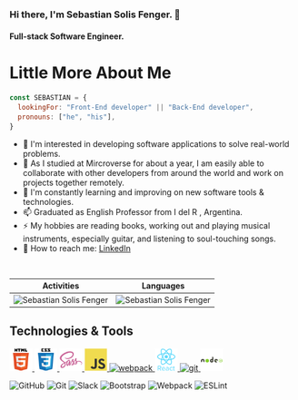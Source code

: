 ### Hi there, I'm Sebastian Solis Fenger. 👋
#### Full-stack Software Engineer.

# Little More About Me

```javascript
const SEBASTIAN = {
  lookingFor: "Front-End developer" || "Back-End developer",
  pronouns: ["he", "his"],
}
```

- 🔭 I'm interested in developing software applications to solve real-world problems.
- 🌱 As I studied at Mircroverse for about a year, I am easily able to collaborate with other developers from around the world and work on projects together remotely.
- 💬 I'm constantly learning and improving on new software tools & technologies.
- 📫 Graduated as English Professor from I del R , Argentina.
- ⚡ My hobbies are reading books, working out and playing musical instruments, especially guitar, and listening to soul-touching songs.
- 👯 How to reach me: [LinkedIn](https://www.linkedin.com/in/sebastian-solis-fenger-2712731a5)

<p align="center">&nbsp;
 
| Activities |   Languages |
| ---------- | ----------- |
 | <img align="center" src="https://github-readme-stats.vercel.app/api?username=SebastianSolisFenger&show_icons=true&theme=outrun" alt="Sebastian Solis Fenger" width="500" /> | <img align="center" src="https://github-readme-stats.vercel.app/api/top-langs?username=SebastianSolisFenger&show_icons=true&theme=outrun&layout=compact" alt="Sebastian Solis Fenger" width="410"/>|
</p>

## Technologies & Tools

<p align="left">
    <a href="https://www.w3.org/html/" target="_blank"> <img src="https://raw.githubusercontent.com/devicons/devicon/master/icons/html5/html5-original-wordmark.svg" alt="html5" width="40" height="40"/> </a>
    <a href="https://www.w3schools.com/css/" target="_blank"> <img src="https://raw.githubusercontent.com/devicons/devicon/master/icons/css3/css3-original-wordmark.svg" alt="css3" width="40" height="40"/> </a>
<a href="https://sass-lang.com" target="_blank"> <img src="https://raw.githubusercontent.com/devicons/devicon/master/icons/sass/sass-original.svg" alt="sass" width="40" height="40"/> </a>
    <a href="https://developer.mozilla.org/en-US/docs/Web/JavaScript" target="_blank"> <img src="https://raw.githubusercontent.com/devicons/devicon/master/icons/javascript/javascript-original.svg" alt="javascript" width="40" height="40"/> </a>
<a href="https://webpack.js.org/" target="_blank"> <img src="https://www.vectorlogo.zone/logos/js_webpack/js_webpack-icon.svg" alt="webpack" width="40" height="40"/> </a>
<a href="https://reactjs.org/" target="_blank"> <img src="https://raw.githubusercontent.com/devicons/devicon/master/icons/react/react-original-wordmark.svg" alt="react" width="40" height="40"/> </a>
<a href="https://git-scm.com/" target="_blank"> <img src="https://www.vectorlogo.zone/logos/git-scm/git-scm-icon.svg" alt="git" width="40" height="40"/> </a>
 <a href="https://nodejs.org" target="_blank"> <img src="https://raw.githubusercontent.com/devicons/devicon/master/icons/nodejs/nodejs-original-wordmark.svg" alt="nodejs" width="40" height="40"/> </a>
    </p>

![GitHub](https://img.shields.io/badge/github-%23121011.svg?style=for-the-badge&logo=github&logoColor=white)
![Git](https://img.shields.io/badge/git-%23F05033.svg?style=for-the-badge&logo=git&logoColor=white)
![Slack](https://img.shields.io/badge/Slack-4A154B?style=for-the-badge&logo=slack&logoColor=white)
![Bootstrap](https://img.shields.io/badge/bootstrap-%23563D7C.svg?style=for-the-badge&logo=bootstrap&logoColor=white)
![Webpack](https://img.shields.io/badge/webpack-%238DD6F9.svg?style=for-the-badge&logo=webpack&logoColor=black)
![ESLint](https://img.shields.io/badge/ESLint-4B3263?style=for-the-badge&logo=eslint&logoColor=white)

<!-- <p align="center">&nbsp;
 
| PROJECTS |   PROJECTS |
| ---------- | ----------- |
 | [![Readme Card](https://github-readme-stats.vercel.app/api/pin/?username=SebastianSolisFenger&repo=my-portfolio-microverse)](https://github.com/SebastianSolisFenger/my-portfolio-microverse) | [![Readme Card](https://github-readme-stats.vercel.app/api/pin/?username=SebastianSolisFenger&repo=Boot-Camp)](https://github.com/SebastianSolisFenger/Boot-Camp)|
</p> -->




</p>
